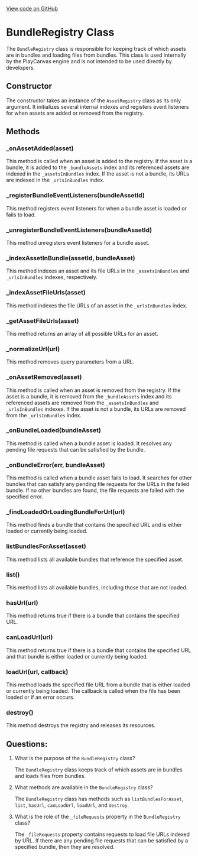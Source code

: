 [View code on GitHub](https://github.com/playcanvas/engine/src/framework/bundle/bundle-registry.js)

# BundleRegistry Class

The `BundleRegistry` class is responsible for keeping track of which assets are in bundles and loading files from bundles. This class is used internally by the PlayCanvas engine and is not intended to be used directly by developers.

## Constructor

The constructor takes an instance of the `AssetRegistry` class as its only argument. It initializes several internal indexes and registers event listeners for when assets are added or removed from the registry.

## Methods

### _onAssetAdded(asset)

This method is called when an asset is added to the registry. If the asset is a bundle, it is added to the `_bundleAssets` index and its referenced assets are indexed in the `_assetsInBundles` index. If the asset is not a bundle, its URLs are indexed in the `_urlsInBundles` index.

### _registerBundleEventListeners(bundleAssetId)

This method registers event listeners for when a bundle asset is loaded or fails to load.

### _unregisterBundleEventListeners(bundleAssetId)

This method unregisters event listeners for a bundle asset.

### _indexAssetInBundle(assetId, bundleAsset)

This method indexes an asset and its file URLs in the `_assetsInBundles` and `_urlsInBundles` indexes, respectively.

### _indexAssetFileUrls(asset)

This method indexes the file URLs of an asset in the `_urlsInBundles` index.

### _getAssetFileUrls(asset)

This method returns an array of all possible URLs for an asset.

### _normalizeUrl(url)

This method removes query parameters from a URL.

### _onAssetRemoved(asset)

This method is called when an asset is removed from the registry. If the asset is a bundle, it is removed from the `_bundleAssets` index and its referenced assets are removed from the `_assetsInBundles` and `_urlsInBundles` indexes. If the asset is not a bundle, its URLs are removed from the `_urlsInBundles` index.

### _onBundleLoaded(bundleAsset)

This method is called when a bundle asset is loaded. It resolves any pending file requests that can be satisfied by the bundle.

### _onBundleError(err, bundleAsset)

This method is called when a bundle asset fails to load. It searches for other bundles that can satisfy any pending file requests for the URLs in the failed bundle. If no other bundles are found, the file requests are failed with the specified error.

### _findLoadedOrLoadingBundleForUrl(url)

This method finds a bundle that contains the specified URL and is either loaded or currently being loaded.

### listBundlesForAsset(asset)

This method lists all available bundles that reference the specified asset.

### list()

This method lists all available bundles, including those that are not loaded.

### hasUrl(url)

This method returns true if there is a bundle that contains the specified URL.

### canLoadUrl(url)

This method returns true if there is a bundle that contains the specified URL and that bundle is either loaded or currently being loaded.

### loadUrl(url, callback)

This method loads the specified file URL from a bundle that is either loaded or currently being loaded. The callback is called when the file has been loaded or if an error occurs.

### destroy()

This method destroys the registry and releases its resources.
## Questions: 
 1. What is the purpose of the `BundleRegistry` class?
    
    The `BundleRegistry` class keeps track of which assets are in bundles and loads files from bundles.

2. What methods are available in the `BundleRegistry` class?
    
    The `BundleRegistry` class has methods such as `listBundlesForAsset`, `list`, `hasUrl`, `canLoadUrl`, `loadUrl`, and `destroy`.

3. What is the role of the `_fileRequests` property in the `BundleRegistry` class?
    
    The `_fileRequests` property contains requests to load file URLs indexed by URL. If there are any pending file requests that can be satisfied by a specified bundle, then they are resolved.